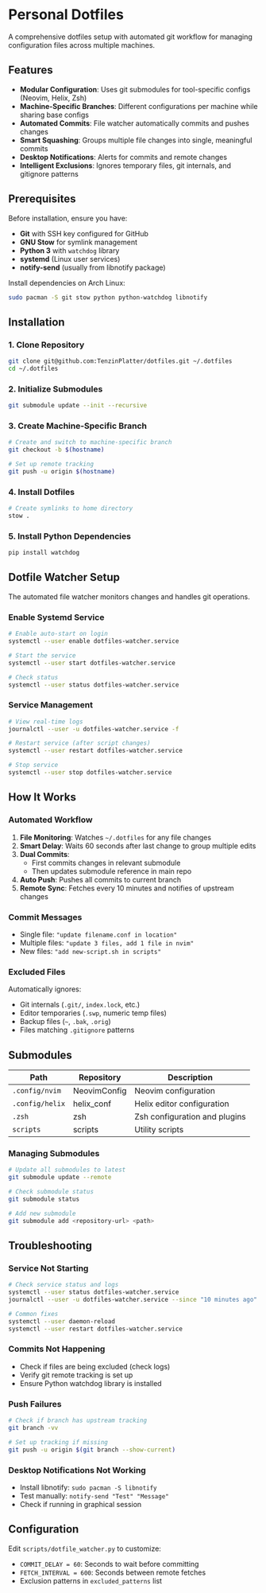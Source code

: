 # Personal Dotfiles

A comprehensive dotfiles setup with automated git workflow for managing configuration files across multiple machines.

## Features

- **Modular Configuration**: Uses git submodules for tool-specific configs (Neovim, Helix, Zsh)
- **Machine-Specific Branches**: Different configurations per machine while sharing base configs
- **Automated Commits**: File watcher automatically commits and pushes changes
- **Smart Squashing**: Groups multiple file changes into single, meaningful commits
- **Desktop Notifications**: Alerts for commits and remote changes
- **Intelligent Exclusions**: Ignores temporary files, git internals, and gitignore patterns

## Prerequisites

Before installation, ensure you have:

- **Git** with SSH key configured for GitHub
- **GNU Stow** for symlink management
- **Python 3** with `watchdog` library
- **systemd** (Linux user services)
- **notify-send** (usually from libnotify package)

Install dependencies on Arch Linux:
```bash
sudo pacman -S git stow python python-watchdog libnotify
```

## Installation

### 1. Clone Repository
```bash
git clone git@github.com:TenzinPlatter/dotfiles.git ~/.dotfiles
cd ~/.dotfiles
```

### 2. Initialize Submodules
```bash
git submodule update --init --recursive
```

### 3. Create Machine-Specific Branch
```bash
# Create and switch to machine-specific branch
git checkout -b $(hostname)

# Set up remote tracking
git push -u origin $(hostname)
```

### 4. Install Dotfiles
```bash
# Create symlinks to home directory
stow .
```

### 5. Install Python Dependencies
```bash
pip install watchdog
```

## Dotfile Watcher Setup

The automated file watcher monitors changes and handles git operations.

### Enable Systemd Service
```bash
# Enable auto-start on login
systemctl --user enable dotfiles-watcher.service

# Start the service
systemctl --user start dotfiles-watcher.service

# Check status
systemctl --user status dotfiles-watcher.service
```

### Service Management
```bash
# View real-time logs
journalctl --user -u dotfiles-watcher.service -f

# Restart service (after script changes)
systemctl --user restart dotfiles-watcher.service

# Stop service
systemctl --user stop dotfiles-watcher.service
```

## How It Works

### Automated Workflow
1. **File Monitoring**: Watches `~/.dotfiles` for any file changes
2. **Smart Delay**: Waits 60 seconds after last change to group multiple edits
3. **Dual Commits**: 
   - First commits changes in relevant submodule
   - Then updates submodule reference in main repo
4. **Auto Push**: Pushes all commits to current branch
5. **Remote Sync**: Fetches every 10 minutes and notifies of upstream changes

### Commit Messages
- Single file: `"update filename.conf in location"`
- Multiple files: `"update 3 files, add 1 file in nvim"`
- New files: `"add new-script.sh in scripts"`

### Excluded Files
Automatically ignores:
- Git internals (`.git/`, `index.lock`, etc.)
- Editor temporaries (`.swp`, numeric temp files)
- Backup files (`~`, `.bak`, `.orig`)
- Files matching `.gitignore` patterns

## Submodules

| Path | Repository | Description |
|------|------------|-------------|
| `.config/nvim` | NeovimConfig | Neovim configuration |
| `.config/helix` | helix_conf | Helix editor configuration |
| `.zsh` | zsh | Zsh configuration and plugins |
| `scripts` | scripts | Utility scripts |

### Managing Submodules
```bash
# Update all submodules to latest
git submodule update --remote

# Check submodule status
git submodule status

# Add new submodule
git submodule add <repository-url> <path>
```

## Troubleshooting

### Service Not Starting
```bash
# Check service status and logs
systemctl --user status dotfiles-watcher.service
journalctl --user -u dotfiles-watcher.service --since "10 minutes ago"

# Common fixes
systemctl --user daemon-reload
systemctl --user restart dotfiles-watcher.service
```

### Commits Not Happening
- Check if files are being excluded (check logs)
- Verify git remote tracking is set up
- Ensure Python watchdog library is installed

### Push Failures
```bash
# Check if branch has upstream tracking
git branch -vv

# Set up tracking if missing
git push -u origin $(git branch --show-current)
```

### Desktop Notifications Not Working
- Install libnotify: `sudo pacman -S libnotify`
- Test manually: `notify-send "Test" "Message"`
- Check if running in graphical session

## Configuration

Edit `scripts/dotfile_watcher.py` to customize:
- `COMMIT_DELAY = 60`: Seconds to wait before committing
- `FETCH_INTERVAL = 600`: Seconds between remote fetches
- Exclusion patterns in `excluded_patterns` list
